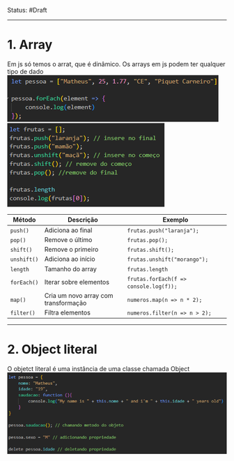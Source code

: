 
Status: #Draft 


---
# 1. Array
Em js só temos o arrat, que é dinâmico.
Os arrays em js podem ter qualquer tipo de dado
![Pasted image 20250513162620](../../attachments/Pasted%20image%2020250513162620.png)
![Pasted image 20250513163317](../../attachments/Pasted%20image%2020250513163317.png)

| Método      | Descrição                            | Exemplo                                |
| ----------- | ------------------------------------ | -------------------------------------- |
| `push()`    | Adiciona ao final                    | `frutas.push("laranja");`              |
| `pop()`     | Remove o último                      | `frutas.pop();`                        |
| `shift()`   | Remove o primeiro                    | `frutas.shift();`                      |
| `unshift()` | Adiciona ao início                   | `frutas.unshift("morango");`           |
| `length`    | Tamanho do array                     | `frutas.length`                        |
| `forEach()` | Iterar sobre elementos               | `frutas.forEach(f => console.log(f));` |
| `map()`     | Cria um novo array com transformação | `numeros.map(n => n * 2);`             |
| `filter()`  | Filtra elementos                     | `numeros.filter(n => n > 2);`          |

---
# **2. Object literal**

O objetct literal é uma instância de uma classe chamada Object
![Pasted image 20250513164614](../../attachments/Pasted%20image%2020250513164614.png)


